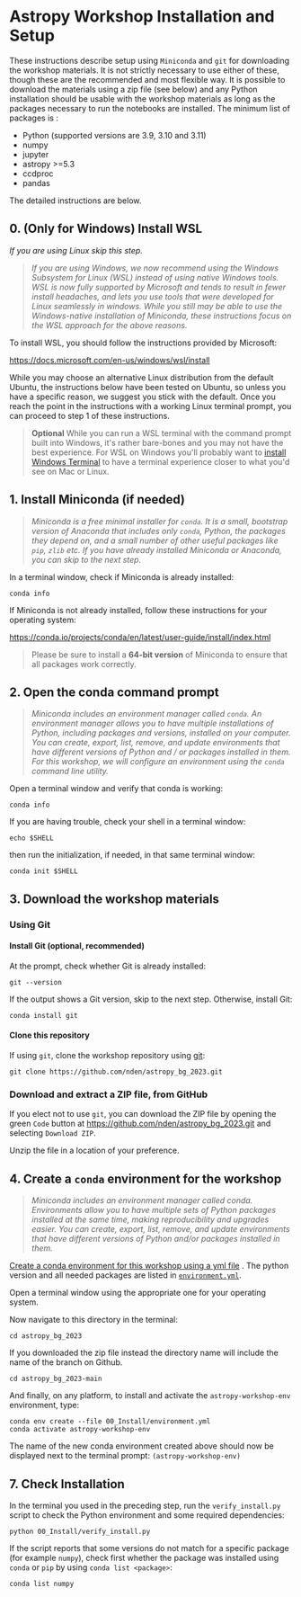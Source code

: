 # Astropy Workshop Installation and Setup

These instructions describe setup using `Miniconda` and `git` for downloading the workshop materials. It is
not strictly necessary to use either of these, though these are the recommended and most flexible way. It is 
possible to download the materials using a zip file (see below) and any Python installation should be usable
with the workshop materials as long as the packages necessary to run the notebooks are installed. The minimum 
list of packages is : 

- Python (supported versions are 3.9, 3.10 and 3.11)
- numpy
- jupyter
- astropy >=5.3
- ccdproc
- pandas

The detailed instructions are below.

## 0. (Only for Windows) Install WSL

*If you are using Linux skip this step.*

> *If you are using Windows, we now recommend using the Windows Subsystem for Linux (WSL) instead of using native
Windows tools. WSL is now fully supported by Microsoft and tends to result in fewer install headaches, and lets you use
tools that were developed for Linux seamlessly in windows. While you still may be able to use the Windows-native
installation of Miniconda, these instructions focus on the WSL approach for the above reasons.*

To install WSL, you should follow the instructions provided by Microsoft:

https://docs.microsoft.com/en-us/windows/wsl/install

While you may choose an alternative Linux distribution from the default Ubuntu, the instructions below have been tested
on Ubuntu, so unless you have a specific reason, we suggest you stick with the default. Once you reach the point in the
instructions with a working Linux terminal prompt, you can proceed to step 1 of these instructions.

> **Optional** While you can run a WSL terminal with the command prompt built into Windows, it's rather bare-bones and
> you
> may not have the best experience. For WSL on Windows you'll probably want
> to [install Windows Terminal](https://docs.microsoft.com/en-us/windows/terminal/install) to have a terminal experience
> closer to what you'd see on Mac or Linux.

## 1. Install Miniconda (if needed)

> *Miniconda is a free minimal installer for `conda`. It is a small, bootstrap version of Anaconda that includes
only `conda`, Python, the packages they depend on, and a small number of other useful packages like `pip`, `zlib` etc.
If you have already installed Miniconda or Anaconda, you can skip to the next step.*

In a terminal window, check if Miniconda is already installed:

```shell
conda info
```

If Miniconda is not already installed, follow these instructions for your operating system:

https://conda.io/projects/conda/en/latest/user-guide/install/index.html

> Please be sure to install a **64-bit version** of Miniconda to ensure that all packages work correctly.

## 2. Open the conda command prompt

> *Miniconda includes an environment manager called `conda`. An environment manager allows you to have multiple
installations of Python, including packages and versions, installed on your computer. You can create, export, list,
remove, and update environments that have different versions of Python and / or packages installed in them. For this
workshop, we will configure an environment using the `conda` command line utility.*

Open a terminal window and verify that conda is working:

```shell
conda info
```

If you are having trouble, check your shell in a terminal window:

```shell
echo $SHELL
```

then run the initialization, if needed, in that same terminal window:

```shell
conda init $SHELL
```

## 3. Download the workshop materials

### Using Git

#### Install Git (optional, recommended)

At the prompt, check whether Git is already installed:

```shell
git --version
```

If the output shows a Git version, skip to the next step. Otherwise, install Git:

```shell
conda install git
```

#### Clone this repository

If using `git`, clone the workshop repository using
[git](https://help.github.com/articles/set-up-git/):

```shell
git clone https://github.com/nden/astropy_bg_2023.git
```

### Download and extract a ZIP file, from GitHub

If you elect not to use `git`, you can download the ZIP file by opening the green `Code` button at
 https://github.com/nden/astropy_bg_2023.git and selecting `Download ZIP`.

Unzip the file in a location of your preference.

## 4. Create a `conda` environment for the workshop

> *Miniconda includes an environment manager called conda. Environments allow you to have multiple sets of Python
packages installed at the same time, making reproducibility and upgrades easier. You can create, export, list, remove,
and update environments that have different versions of Python and/or packages installed in them.*

[Create a conda environment for this workshop using a yml file](https://conda.io/docs/user-guide/tasks/manage-environments.html#creating-an-environment-from-an-environment-yml-file)
. The python version and all needed packages are listed in
[`environment.yml`](https://github.com/nden/astropy_bg_2023/blob/main/00-Install/environment.yml).

Open a terminal window using the appropriate one for your operating system.

Now navigate to this directory in the terminal:

```shell
cd astropy_bg_2023
```

If you downloaded the zip file instead the directory name will include the name of the branch on Github.

```shell
cd astropy_bg_2023-main
```

And finally, on any platform, to install and activate the `astropy-workshop-env` environment, type:

```shell
conda env create --file 00_Install/environment.yml
conda activate astropy-workshop-env
```

The name of the new conda environment created above should now be displayed next to the terminal
prompt: `(astropy-workshop-env)`

## 7. Check Installation

In the terminal you used in the preceding step, run the `verify_install.py` script to check the Python environment and
some required dependencies:

```shell
python 00_Install/verify_install.py
```

If the script reports that some versions do not match for a specific package (for example `numpy`), check first whether
the package was installed using `conda` or `pip` by using `conda list <package>`:

```shell
conda list numpy
```
